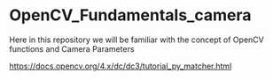 # OpenCV_Fundamentals_camera
Here in this repository we will be familiar with the concept of OpenCV functions and Camera Parameters


https://docs.opencv.org/4.x/dc/dc3/tutorial_py_matcher.html

